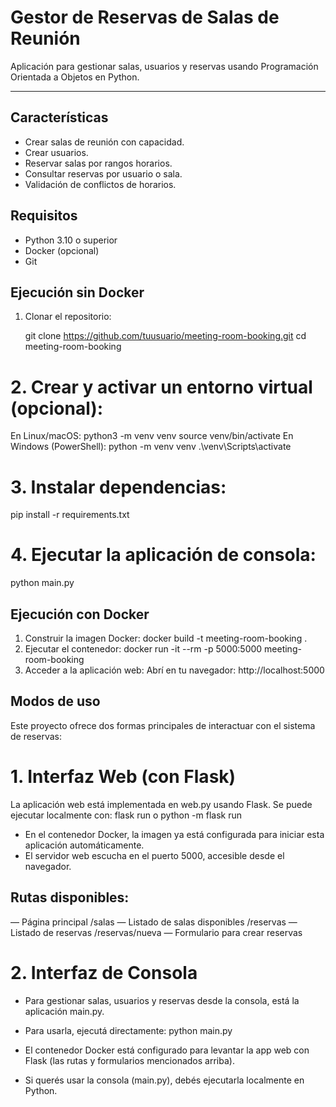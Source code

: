 # Gestor de Reservas de Salas de Reunión

Aplicación para gestionar salas, usuarios y reservas usando Programación Orientada a Objetos en Python.

---

## Características

- Crear salas de reunión con capacidad.  
- Crear usuarios.  
- Reservar salas por rangos horarios.  
- Consultar reservas por usuario o sala.  
- Validación de conflictos de horarios.

## Requisitos

- Python 3.10 o superior  
- Docker (opcional)  
- Git  

## Ejecución sin Docker

1. Clonar el repositorio:

   git clone https://github.com/tuusuario/meeting-room-booking.git
   cd meeting-room-booking

# 2. Crear y activar un entorno virtual (opcional):
 En Linux/macOS: 
  python3 -m venv venv 
  source venv/bin/activate
 En Windows (PowerShell):
  python -m venv venv 
  .\venv\Scripts\activate

# 3. Instalar dependencias:  
 pip install -r requirements.txt 

# 4. Ejecutar la aplicación de consola: 
 python main.py

## Ejecución con Docker
1. Construir la imagen Docker:
 docker build -t meeting-room-booking .
2. Ejecutar el contenedor:
 docker run -it --rm -p 5000:5000 meeting-room-booking
3. Acceder a la aplicación web: 
 Abrí en tu navegador: 
  http://localhost:5000

## Modos de uso
Este proyecto ofrece dos formas principales de interactuar con el sistema de reservas:

# 1. Interfaz Web (con Flask)
La aplicación web está implementada en web.py usando Flask.
Se puede ejecutar localmente con:
flask run o python -m flask run

- En el contenedor Docker, la imagen ya está configurada para iniciar esta aplicación automáticamente.
- El servidor web escucha en el puerto 5000, accesible desde el navegador.

## Rutas disponibles:
— Página principal
/salas — Listado de salas disponibles
/reservas — Listado de reservas
/reservas/nueva — Formulario para crear reservas

# 2. Interfaz de Consola
- Para gestionar salas, usuarios y reservas desde la consola, está la aplicación main.py.
- Para usarla, ejecutá directamente:
python main.py

- El contenedor Docker está configurado para levantar la app web con Flask (las rutas y formularios mencionados arriba).
- Si querés usar la consola (main.py), debés ejecutarla localmente en Python.